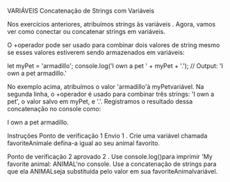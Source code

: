 VARIÁVEIS
Concatenação de Strings com Variáveis

Nos exercícios anteriores, atribuímos strings às variáveis . Agora, vamos ver como conectar ou concatenar strings em variáveis.

O +operador pode ser usado para combinar dois valores de string mesmo se esses valores estiverem sendo armazenados em variáveis:

let myPet = 'armadillo';
console.log('I own a pet ' + myPet + '.'); 
// Output: 'I own a pet armadillo.'

No exemplo acima, atribuímos o valor 'armadillo'à myPetvariável. Na segunda linha, o +operador é usado para combinar três strings: 'I own a pet', o valor salvo em myPet, e '.'. Registramos o resultado dessa concatenação no console como:

I own a pet armadillo.

Instruções
Ponto de verificação 1 Envio
1 .
Crie uma variável chamada favoriteAnimale defina-a igual ao seu animal favorito.

Ponto de verificação 2 aprovado
2 .
Use console.log()para imprimir 'My favorite animal: ANIMAL'no console. Use a concatenação de strings para que ela ANIMALseja substituída pelo valor em sua favoriteAnimalvariável.